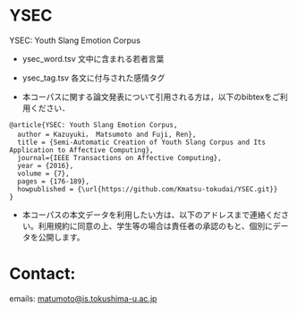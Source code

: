 # YSEC
YSEC: Youth Slang Emotion Corpus

- ysec_word.tsv
  文中に含まれる若者言葉
  
- ysec_tag.tsv
  各文に付与された感情タグ
  
  
- 本コーパスに関する論文発表について引用される方は，以下のbibtexをご利用ください．

```
@article{YSEC: Youth Slang Emotion Corpus,
  author = Kazuyuki， Matsumoto and Fuji, Ren},
  title = {Semi-Automatic Creation of Youth Slang Corpus and Its Application to Affective Computing},
  journal={IEEE Transactions on Affective Computing},
  year = {2016},
  volume = {7},
  pages = {176-189},
  howpublished = {\url{https://github.com/Kmatsu-tokudai/YSEC.git}}
}
```

- 本コーパスの本文データを利用したい方は、以下のアドレスまで連絡ください。利用規約に同意の上、学生等の場合は責任者の承認のもと、個別にデータを公開します。

# Contact:
emails: matumoto@is.tokushima-u.ac.jp
